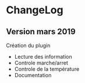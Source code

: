 ChangeLog
===

Version mars 2019
---

Création du plugin

-   Lecture des information
-   Controle marche/arret
-   Controle de la température
-   Documentation